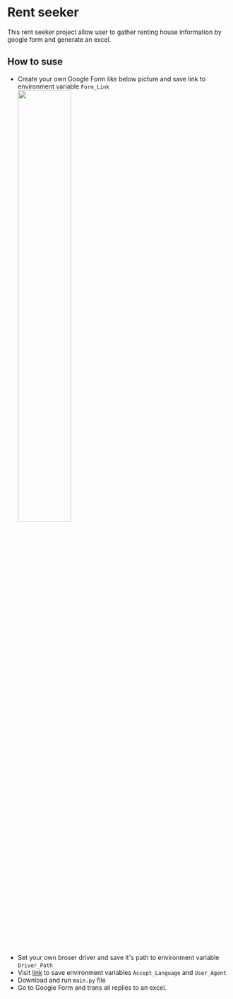 # Rent seeker
This rent seeker project allow user to gather renting house information by google form and generate an excel.

## How to suse
- Create your own Google Form like below picture and save link to environment variable `Form_Link`  
  <img src="/form.jpg" width="50%" height="50%">  
- Set your own broser driver and save it's path to environment variable `Driver_Path`
- Visit [link](http://myhttpheader.com/) to save environment variables `Accept_Language` and `User_Agent`
- Download and run `main.py` file
- Go to Google Form and trans all replies to an excel.

